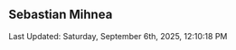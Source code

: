 <h2>Sebastian Mihnea</h2>

<!--RECENT_ACTIVITY:start-->
<!--RECENT_ACTIVITY:end-->
<!--RECENT_ACTIVITY:last_update-->
Last Updated: Saturday, September 6th, 2025, 12:10:18 PM
<!--RECENT_ACTIVITY:last_update_end-->

<!---LOL-STATS-START-HERE--->
<!---LOL-STATS-END-HERE--->
